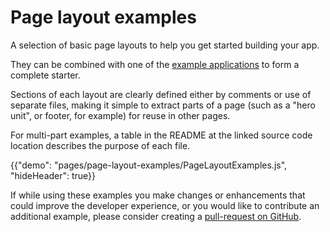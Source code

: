 # Page layout examples

<p class="description">A selection of basic page layouts to help you get started building your app.</p>

They can be combined with one of the [example applications](https://github.com/mui-org/material-ui/tree/master/examples) to form a complete starter.

Sections of each layout are clearly defined either by comments or use of separate files, 
making it simple to extract parts of a page (such as a "hero unit", or footer, for example) 
for reuse in other pages.

For multi-part examples, a table in the README at the linked source code location describes 
the purpose of each file. 

{{"demo": "pages/page-layout-examples/PageLayoutExamples.js", "hideHeader": true}}

If while using these examples you make changes or enhancements that could improve the 
developer experience, or you would like to contribute an additional example,
please consider creating a [pull-request on GitHub](https://github.com/mui-org/material-ui/pulls). 
